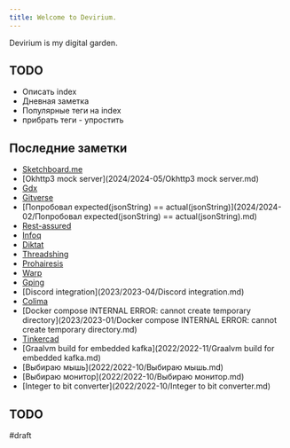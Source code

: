 ```yaml
---
title: Welcome to Devirium.
---
```


Devirium is my digital garden.

## TODO

- Описать index
- Дневная заметка
- Популярные теги на index
- прибрать теги - упростить

## Последние заметки
- [Sketchboard.me](2023/2023-11/Sketchboard.me.md)
- [Okhttp3 mock server](2024/2024-05/Okhttp3 mock server.md)
- [Gdx](2024/2024-05/Gdx.md)
- [Gitverse](2024/2024-04/Gitverse.md)
- [Попробовал expected(jsonString) == actual(jsonString)](2024/2024-02/Попробовал expected(jsonString) == actual(jsonString).md)
- [Rest-assured](2024/2024-02/Rest-assured.md)
- [Infoq](2024-07/Infoq.md)
- [Diktat](2024-07/Diktat.md)
- [Threadshing](2023/2023-11/Threadshing.md)
- [Prohairesis](2023/2023-11/Prohairesis.md)
- [Warp](2023/2023-07/Warp.md)
- [Gping](2023/2023-07/Gping.md)
- [Discord integration](2023/2023-04/Discord integration.md)
- [Colima](2023/2023-04/Colima.md)
- [Docker compose INTERNAL ERROR: cannot create temporary directory](2023/2023-01/Docker compose INTERNAL ERROR: cannot create temporary directory.md)
- [Tinkercad](2022/2022-12/Tinkercad.md)
- [Graalvm build for embedded kafka](2022/2022-11/Graalvm build for embedded kafka.md)
- [Выбираю мышь](2022/2022-10/Выбираю мышь.md)
- [Выбираю монитор](2022/2022-10/Выбираю монитор.md)
- [Integer to bit converter](2022/2022-10/Integer to bit converter.md)

## TODO

#draft
